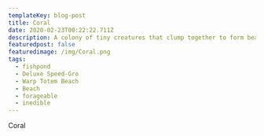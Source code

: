 ```yaml
---
templateKey: blog-post
title: Coral
date: 2020-02-23T00:22:22.711Z
description: A colony of tiny creatures that clump together to form beautiful structures.
featuredpost: false
featuredimage: /img/Coral.png
tags:
  - fishpond
  - Deluxe Speed-Gro
  - Warp Totem Beach
  - Beach
  - forageable
  - inedible
---
```

Coral
